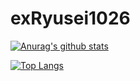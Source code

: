 # exRyusei1026

[![Anurag's github stats](https://github-readme-stats.vercel.app/api?username=exryusei1026&count_private=true)](https://github.com/anuraghazra/github-readme-stats)

[![Top Langs](https://github-readme-stats.vercel.app/api/top-langs/?username=exryusei1026)](https://github.com/anuraghazra/github-readme-stats)
